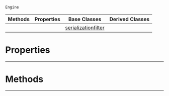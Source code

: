  `Engine`

|Methods|Properties|Base Classes|Derived Classes|
|---|---|---|---|
| | |[serializationfilter](https://github.com/PlasmaEngine/PlasmaDocs/blob/master/code_reference/class_reference/serializationfilter.markdown)| |


 #  Properties


---  
 #  Methods


---  
 

 